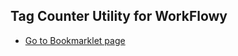 ## Tag Counter Utility for WorkFlowy
- [Go to Bookmarklet page](https://rawbytz.github.io/tag-counter/)